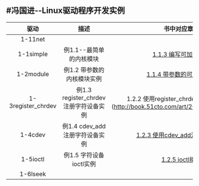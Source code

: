 #冯国进--Linux驱动程序开发实例
-------

|    驱动    |    描述    | 书中对应章节 |
|:----------:|:----------:|:------------:|
|   1-11net  |            |
|  1-1simple |  例1.1--最简单的内核模块     | [1.1.3 编写可加载模块](http://book.51cto.com/art/201205/337662.htm) |
|  1-2module |  例1.2  带参数的内核模块实例  |   [1.1.4 带参数的可加载模块](http://book.51cto.com/art/201205/337663.htm) |
|  1-3register_chrdev | 例1.3  register_chrdev注册字符设备实例  | 1.2.2 使用register_chrdev注册字符设备](http://book.51cto.com/art/201205/337666.htm) |
|  1-4cdev   |  例1.4  cdev_add注册字符设备实例 | [1.2.3 使用cdev_add注册字符设备](http://book.51cto.com/art/201205/337667.htm) |
|  1-5ioctl  |  例1.5  字符设备ioctl实例    |   [1.2.5 ioctl接口](http://book.51cto.com/art/201205/337670.htm)                  |
|  1-6lseek  |  
